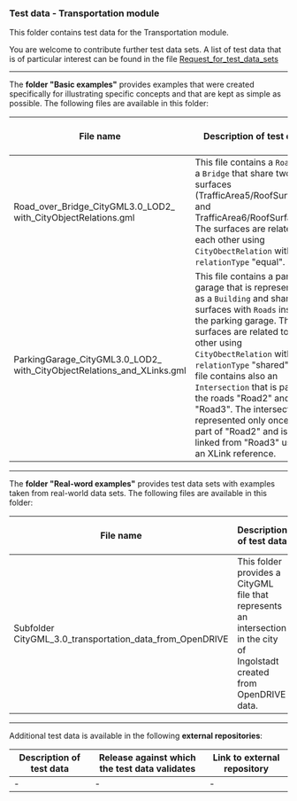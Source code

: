 ### Test data - Transportation module

This folder contains test data for the Transportation module.

You are welcome to contribute further test data sets. A list of test data that is of particular interest can be found in the file [Request_for_test_data_sets](../Transportation/Request_for_test_data_sets.md)

***

The **folder "Basic examples"** provides examples that were created specifically for illustrating specific concepts and that are kept as simple as possible. The following files are available in this folder:

File name | Description of test data | Release against which the test data validates
-------------------------|-----------------------------------------------|-------------------
Road_over_Bridge_CityGML3.0_LOD2_<br>with_CityObjectRelations.gml | This file contains a `Road` and a `Bridge` that share two surfaces (TrafficArea5/RoofSurface1 and TrafficArea6/RoofSurface2). The surfaces are related to each other using `CityObectRelation` with the `relationType` "equal". | 3.0.0-draft.2021.12.01.1
ParkingGarage_CityGML3.0_LOD2_<br>with_CityObjectRelations_and_XLinks.gml | This file contains a parking garage that is represented as a `Building` and shares surfaces with `Roads` inside the parking garage. The surfaces are related to each other using `CityObectRelation` with the `relationType` "shared". The file contains also an `Intersection` that is part of the roads "Road2" and "Road3". The intersection is represented only once as part of "Road2" and is linked from "Road3" using an XLink reference. | 3.0.0-draft.2021.12.01.1

***

The **folder "Real-word examples"** provides test data sets with examples taken from real-world data sets. The following files are available in this folder:

File name | Description of test data | Release against which the test data validates
-------------------------|-----------------------------------------------|-------------------
Subfolder<br>CityGML_3.0_transportation_data_from_OpenDRIVE | This folder provides a CityGML file that represents an intersection in the city of Ingolstadt created from OpenDRIVE data. | 3.0.0-draft.2021.12.01.1

***

Additional test data is available in the following **external repositories**:

Description of test data | Release against which the test data validates | Link to external repository
-------------------------|-----------------------------------------------|-------------------
| - | - | -
